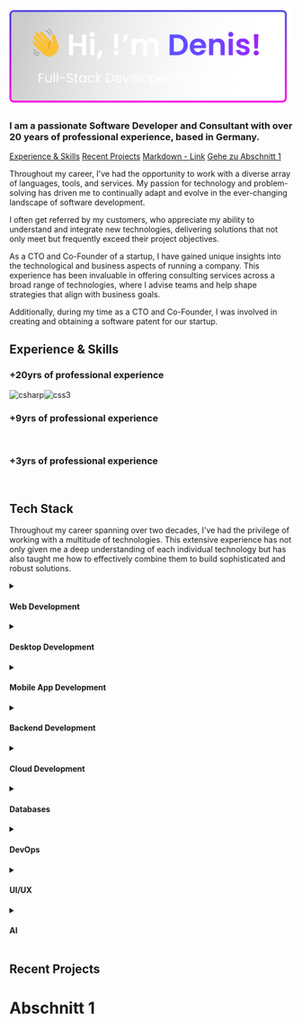 <p align="center">
<a href=""><img src="https://github.com/Knaackee/knaackee/blob/master/header.png"/></a>
</p>

### I am a passionate Software Developer and Consultant with over 20 years of professional experience, based in Germany. 

[Experience & Skills](#experience--skills) 
[Recent Projects](#projects)
[Markdown - Link](#Contact)
[Gehe zu Abschnitt 1](#abschnitt-1)

Throughout my career, I've had the opportunity to work with a diverse array of languages, tools, and services. My passion for technology and problem-solving has driven me to continually adapt and evolve in the ever-changing landscape of software development.

I often get referred by my customers, who appreciate my ability to understand and integrate new technologies, delivering solutions that not only meet but frequently exceed their project objectives.

As a CTO and Co-Founder of a startup, I have gained unique insights into the technological and business aspects of running a company. This experience has been invaluable in offering consulting services across a broad range of technologies, where I advise teams and help shape strategies that align with business goals.

Additionally, during my time as a CTO and Co-Founder, I was involved in creating and obtaining a software patent for our startup. 

## Experience & Skills
### +20yrs of professional experience
<div style="display: flex; flex-wrap: wrap">
    <a rel="noreferrer">
      <img
        src="https://img.shields.io/badge/C%23-239120?style=for-the-badge&logo=csharp&logoColor=white"
        alt="csharp"
      />
    </a>
    <a rel="noreferrer">
      <img
        src="https://img.shields.io/badge/JavaScript-323330?style=for-the-badge&logo=javascript&logoColor=F7DF1E"
        alt=""
      />
    </a>
      <a rel="noreferrer">
      <img
        src="https://img.shields.io/badge/SQL-e6e6e6?style=for-the-badge&logo=sql&logoColor=black"
        alt=""
      />
    </a>
    <a rel="noreferrer">
      <img
        src="https://img.shields.io/badge/HTML5-E34F26?style=for-the-badge&logo=html5&logoColor=white"
        alt=""
      />
    </a>
    <a rel="noreferrer">
      <img
        src="https://img.shields.io/badge/CSS3-1572B6?style=for-the-badge&logo=css3&logoColor=white"
        alt="css3"
      />
    </a>
      </a>
      <a rel="noreferrer">
      <img
        src="https://img.shields.io/badge/Rest-39B7E6?style=for-the-badge&&logoColor=white"
        alt=""
      />
    </a>
  </div>

### +9yrs of professional experience
<div style="display: flex; flex-wrap: wrap">    
  <a rel="noreferrer">
      <img
        src="https://img.shields.io/badge/Node%20js-339933?style=for-the-badge&logo=nodedotjs&logoColor=white"
        alt=""
      />
    </a>
      <a rel="noreferrer">
      <img
        src="https://img.shields.io/badge/TypeScript-007ACC?style=for-the-badge&logo=typescript&logoColor=white"
        alt=""
      />
    <a rel="noreferrer">
      <img
        src="https://img.shields.io/badge/GraphQl-E10098?style=for-the-badge&logo=graphql&logoColor=white"
        alt=""
      />
    </a>
</div>

### +3yrs of professional experience
<div style="display: flex; flex-wrap: wrap">    
  <a rel="noreferrer">
      <img
        src="https://img.shields.io/badge/Dart-2BB6F6?style=for-the-badge&logo=dart&logoColor=white"
        alt=""
      />
    </a>
</div>


## Tech Stack

Throughout my career spanning over two decades, I've had the privilege of working with a multitude of technologies. This extensive experience has not only given me a deep understanding of each individual technology but has also taught me how to effectively combine them to build sophisticated and robust solutions. 

<details style="display: flex; flex-wrap: wrap">
    <summary><h4>Web Development</h4></summary>
    <a rel="noreferrer">
      <img
        src="https://img.shields.io/badge/AspNet-3DAFEC?style=for-the-badge&logoColor=61DAF"
        alt=""
      />
    </a>
    <a rel="noreferrer">
      <img
        src="https://img.shields.io/badge/React-20232A?style=for-the-badge&logo=react&logoColor=61DAF"
        alt=""
      />
    </a>
    <a rel="noreferrer">
      <img
        src="https://img.shields.io/badge/Vue%20js-35495E?style=for-the-badge&logo=vuedotjs&logoColor=4FC08D"
        alt=""
      />
    </a>
    <a rel="noreferrer">
      <img
        src="https://img.shields.io/badge/Solid%20JS-2C4F7C?style=for-the-badge&logo=solid&logoColor=white"
        alt=""
      />
    </a>
    <a rel="noreferrer">
      <img
        src="https://img.shields.io/badge/Svelte-4A4A55?style=for-the-badge&logo=svelte&logoColor=FF3E00"
        alt=""
      />
    </a>
    <a rel="noreferrer"
      ><img
        src="https://img.shields.io/badge/Angular-DD0031?style=for-the-badge&logo=angular&logoColor=white"
        alt="angular"
      />
    </a>
    <a rel="noreferrer">
      <img
        src="https://img.shields.io/badge/Gatsby-663399?style=for-the-badge&logo=gatsby&logoColor=white"
        alt="gatsby"
      />
    </a>
    <a rel="noreferrer">
      <img
        src="https://img.shields.io/badge/Express%20js-000000?style=for-the-badge&logo=express&logoColor=white"
        alt="express"
      />
    </a>
    <a rel="noreferrer">
      <img
        src="https://img.shields.io/badge/Tailwind_CSS-38B2AC?style=for-the-badge&logo=tailwind-css&logoColor=white"
        alt=""
      />
    </a>
    <a rel="noreferrer">
      <img
        src="https://img.shields.io/badge/Bootstrap-563D7C?style=for-the-badge&logo=bootstrap&logoColor=white"
        alt="bootstrap"
      />
    </a>
    <a rel="noreferrer">
      <img
        src="https://img.shields.io/badge/next%20js-000000?style=for-the-badge&logo=nextdotjs&logoColor=white"
        alt=""
      />
    </a>
    <a rel="noreferrer">
      <img
        src="https://img.shields.io/badge/remix-000000?style=for-the-badge&logo=remix&logoColor=white"
        alt=""
      />
    </a>
        <a rel="noreferrer">
      <img
        src="https://img.shields.io/badge/Google%20Analytics-E37400?style=for-the-badge&logo=google%20analytics&logoColor=white"
        alt=""
      />
    </a>
    <a rel="noreferrer">
      <img
        src="https://img.shields.io/badge/ThreeJs-black?style=for-the-badge&logo=three.js&logoColor=white"
        alt=""
      />
    </a>
    <a rel="noreferrer">
      <img
        src="https://img.shields.io/badge/Socket.io-010101?&style=for-the-badge&logo=Socket.io&logoColor=white"
        alt=""
      />
    </a>
</details>

<details style="display: flex; flex-wrap: wrap;">
    <summary><h4>Desktop Development</h4></summary>
    <a rel="noreferrer">
      <img
        src="https://img.shields.io/badge/.NET-512BD4?style=for-the-badge&logo=dotnet&logoColor=white"
        alt="dotnet"
      />
    </a>
    <a rel="noreferrer">
      <img
        src="https://img.shields.io/badge/Electron-2B2E3A?style=for-the-badge&logo=electron&logoColor=9FEAF9"
        alt="electron"
      />
    </a>
</details>

<details style="display: flex; flex-wrap: wrap">
    <summary><h4>Mobile App Development</h4></summary>
    <a rel="noreferrer">
      <a rel="noreferrer">
        <img
          src="https://img.shields.io/badge/React_Native-20232A?style=for-the-badge&logo=react&logoColor=61DAFB"
          alt=""
        />
      </a>
      <img
        src="https://img.shields.io/badge/Flutter-02569B?style=for-the-badge&logo=flutter&logoColor=white"
        alt="flutter"
      />
    </a>
    <a rel="noreferrer">
      <img
        src="https://img.shields.io/badge/Xamarin-3498DB?style=for-the-badge&logo=xamarin&logoColor=white"
        alt=""
      />
    </a>
    <a rel="noreferrer">
      <img
        src="https://img.shields.io/badge/Ionic-3880FF?style=for-the-badge&logo=ionic&logoColor=white"
        alt="ionic"
      />
    </a>
    <a rel="noreferrer">
      <img
        src="https://img.shields.io/badge/Expo-1B1F23?style=for-the-badge&logo=expo&logoColor=white"
        alt=""
      />
    </a>
</details>

<details style="display: flex; flex-wrap: wrap">
    <summary><h4>Backend Development</h4></summary>
    <a rel="noreferrer">
      <img
        src="https://img.shields.io/badge/.NET-512BD4?style=for-the-badge&logo=dotnet&logoColor=white"
        alt="dotnet"
      />
    </a>
  <a rel="noreferrer">
      <img
        src="https://img.shields.io/badge/Node%20js-339933?style=for-the-badge&logo=nodedotjs&logoColor=white"
        alt=""
      />
    </a>
</details>

<details style="display: flex; flex-wrap: wrap">
    <summary><h4>Cloud Development</h4></summary>
    <a rel="noreferrer">
      <img
        src="https://img.shields.io/badge/Amazon_AWS-FF9900?style=for-the-badge&logo=amazonaws&logoColor=white"
        alt="aws"
      />
    </a>
    <a rel="noreferrer">
      <img
        src="https://img.shields.io/badge/microsoft%20azure-0089D6?style=for-the-badge&logo=microsoft-azure&logoColor=white"
        alt="azure"
      />
    </a>
    <a rel="noreferrer">
      <img
        src="https://img.shields.io/badge/Cloudflare-F38020?style=for-the-badge&logo=Cloudflare&logoColor=white"
        alt=""
      />
    </a>
    <a rel="noreferrer">
      <img
        src="https://img.shields.io/badge/Digital_Ocean-0080FF?style=for-the-badge&logo=DigitalOcean&logoColor=white"
        alt=""
      />
    </a>
    <a rel="noreferrer">
      <img
        src="https://img.shields.io/badge/Google_Cloud-4285F4?style=for-the-badge&logo=google-cloud&logoColor=white"
        alt=""
      />
    </a>
    <a rel="noreferrer">
      <img
        src="https://img.shields.io/badge/Netlify-00C7B7?style=for-the-badge&logo=netlify&logoColor=white"
        alt=""
      />
    </a>
    <a rel="noreferrer">
      <img
        src="https://img.shields.io/badge/Vercel-000000?style=for-the-badge&logo=vercel&logoColor=white"
        alt=""
      />
    </a>
</details>

  <details style="display: flex; flex-wrap: wrap">
    <summary><h4>Databases</h4></summary>
    <a rel="noreferrer">
      <img
        src="https://img.shields.io/badge/MariaDB-003545?style=for-the-badge&logo=mariadb&logoColor=white"
        alt=""
      />
    </a>
    <a rel="noreferrer">
      <img
        src="https://img.shields.io/badge/Microsoft%20SQL%20Server-CC2927?style=for-the-badge&logo=microsoft%20sql%20server&logoColor=white"
        alt=""
      />
    </a>
    <a rel="noreferrer">
      <img
        src="https://img.shields.io/badge/MongoDB-4EA94B?style=for-the-badge&logo=mongodb&logoColor=white"
        alt=""
      />
    </a>
    <a rel="noreferrer">
      <img
        src="https://img.shields.io/badge/MySQL-005C84?style=for-the-badge&logo=mysql&logoColor=white"
        alt=""
      />
    </a>
    <a rel="noreferrer">
      <img
        src="https://img.shields.io/badge/Sqlite-003B57?style=for-the-badge&logo=sqlite&logoColor=white"
        alt=""
      />
    </a>
    <a rel="noreferrer">
      <img
        src="https://img.shields.io/badge/PostgreSQL-316192?style=for-the-badge&logo=postgresql&logoColor=white"
        alt=""
      />
    </a>
    <a rel="noreferrer">
      <img
        src="https://img.shields.io/badge/redis-%23DD0031.svg?&style=for-the-badge&logo=redis&logoColor=white"
        alt=""
      />
    </a>
  </details>
  <details style="display: flex; flex-wrap: wrap">
    <summary><h4>DevOps</h4></summary>
    <a rel="noreferrer">
      <img
        src="https://img.shields.io/badge/Docker-2CA5E0?style=for-the-badge&logo=docker&logoColor=white"
        alt="docker"
      />
    </a>
    <a rel="noreferrer">
      <img
        src="https://img.shields.io/badge/GitHub-100000?style=for-the-badge&logo=github&logoColor=white"
        alt=""
      />
    </a>
    <a rel="noreferrer">
      <img
        src="https://img.shields.io/badge/GitLab-330F63?style=for-the-badge&logo=gitlab&logoColor=white"
        alt=""
      />
    </a>
    <a rel="noreferrer">
      <img
        src="https://img.shields.io/badge/kubernetes-326ce5.svg?&style=for-the-badge&logo=kubernetes&logoColor=white"
        alt=""
      />
    </a>
  </details>  
<details style="display: flex; flex-wrap: wrap">
    <summary><h4>UI/UX</h4></summary>
    <a rel="noreferrer">
      <img
        src="https://img.shields.io/badge/Figma-F24E1E?style=for-the-badge&logo=figma&logoColor=white"
        alt="figma"
      />
    </a>
</details>
<details style="display: flex; flex-wrap: wrap">
    <summary><h4>AI</h4></summary>
    <a rel="noreferrer">
        <img
            src="https://img.shields.io/badge/ChatGPT-74aa9c?style=for-the-badge&logo=openai&logoColor=white"
            alt=""
        />
    </a>
</details>

<a id="projects"><h2>Recent Projects</h2></a>

# Abschnitt 1

